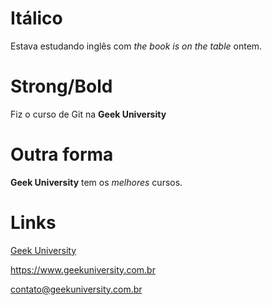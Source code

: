 # Itálico

Estava estudando inglês com _the book is on the table_ ontem.

# Strong/Bold

Fiz o curso de Git na **Geek University**

# Outra forma

__Geek University__ tem os *melhores* cursos.

# Links

[Geek University](https://www.geekuniversity.com.br "Website da Geek University")

<https://www.geekuniversity.com.br>

<contato@geekuniversity.com.br>

